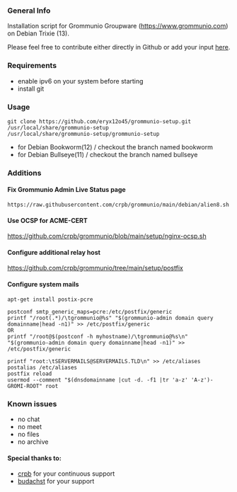 ### General Info
Installation script for Grommunio Groupware (https://www.grommunio.com) on Debian Trixie (13).

Please feel free to contribute either directly in Github or add your input [here](https://community.grommunio.com/d/1166-debian-bookworm-12-grommunio-setup).

### Requirements
* enable ipv6 on your system before starting
* install git

### Usage
```
git clone https://github.com/eryx12o45/grommunio-setup.git /usr/local/share/grommunio-setup
/usr/local/share/grommunio-setup/grommunio-setup
```
* for Debian Bookworm(12) / checkout the branch named bookworm
* for Debian Bullseye(11) / checkout the branch named bullseye

### Additions
#### Fix Grommunio Admin Live Status page
```
https://raw.githubusercontent.com/crpb/grommunio/main/debian/alien8.sh
```

#### Use OCSP for ACME-CERT
https://github.com/crpb/grommunio/blob/main/setup/nginx-ocsp.sh

#### Configure additional relay host
https://github.com/crpb/grommunio/tree/main/setup/postfix

#### Configure system mails
```
apt-get install postix-pcre

postconf smtp_generic_maps=pcre:/etc/postfix/generic
printf "/root(.*)/\tgrommunio@%s" "$(grommunio-admin domain query domainname|head -n1)" >> /etc/postfix/generic
OR
printf "/root@$(postconf -h myhostname)/\tgrommunio@%s\n" "$(grommunio-admin domain query domainname|head -n1)" >> /etc/postfix/generic

printf "root:\tSERVERMAILS@SERVERMAILS.TLD\n" >> /etc/aliases
postalias /etc/aliases
postfix reload
usermod --comment "$(dnsdomainname |cut -d. -f1 |tr 'a-z' 'A-z')-GROMI-ROOT" root
```

### Known issues
* no chat
* no meet
* no files
* no archive

#### Special thanks to:
* [crpb](https://github.com/crpb) for your continuous support
* [budachst](https://github.com/budachst) for your support
